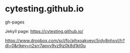# cytesting.github.io
gh-pages

Jekyll page: https://cytesting.github.io/

https://www.dropbox.com/scl/fo/ajhxoakvevc5rdy8nhxvl/h?dl=0&rlkey=n2srr7apvv9vz9jz0k8d1kt0u

